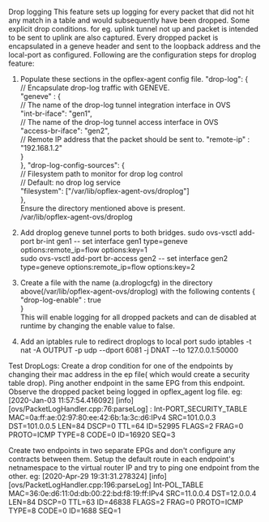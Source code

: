 Drop logging
This feature sets up logging for every packet that did not hit any match in a table and would subsequently have been dropped. Some explicit drop conditions. for eg. uplink tunnel not up and packet is intended to be sent to uplink are also captured.  Every dropped packet is encapsulated in a geneve header and sent to the loopback address and the local-port as configured.
Following are the configuration steps for droplog feature:

 1. Populate these sections in the opflex-agent config file.
    "drop-log": {  
    	              // Encapsulate drop-log traffic with GENEVE.  
    	              "geneve" : {  
    	                      // The name of the drop-log tunnel integration interface in OVS  
    	                       "int-br-iface": "gen1",  
    	                      // The name of the drop-log tunnel access interface in OVS  
    	                       "access-br-iface": "gen2",  
    	                      // Remote IP address that the packet should be sent to.
    	                       "remote-ip" : "192.168.1.2"  
    	              }  
    	         },
    	"drop-log-config-sources": {  
    	        // Filesystem path to monitor for drop log control  
    	        // Default: no drop log service  
    	        "filesystem": ["/var/lib/opflex-agent-ovs/droplog"]  
    	        },  
	Ensure  the directory mentioned above is present.  
	/var/lib/opflex-agent-ovs/droplog

 2. Add droplog geneve tunnel ports to both bridges.
    sudo ovs-vsctl add-port br-int gen1 -- set interface gen1 type=geneve options:remote_ip=flow options:key=1  
    	sudo ovs-vsctl add-port br-access gen2 -- set interface gen2 type=geneve options:remote_ip=flow options:key=2

 3. Create a file with the name (a.droplogcfg) in the directory
    above(/var/lib/opflex-agent-ovs/droplog) with the following contents
	{  
    	    "drop-log-enable" : true  
    	}  
	This will enable logging for all dropped packets and can de disabled at runtime by changing the enable value to false.

 4. Add an iptables rule to redirect droplogs to local port
	sudo iptables -t nat -A OUTPUT -p udp --dport 6081 -j DNAT --to 127.0.0.1:50000

Test DropLogs:
Create a drop condition for one of the endpoints by changing their mac address in the ep file( which would create a security table drop). Ping another endpoint in the same EPG from this endpoint. Observe the dropped packet being logged in opflex_agent log file.
eg:
[2020-Jan-03 11:57:54.416092] [info] [ovs/PacketLogHandler.cpp:76:parseLog] : Int-PORT_SECURITY_TABLE MAC=0a:ff:ae:02:97:80:ee:42:6b:1a:3c:d6:IPv4 SRC=101.0.0.3 DST=101.0.0.5 LEN=84 DSCP=0 TTL=64 ID=52995 FLAGS=2 FRAG=0 PROTO=ICMP TYPE=8 CODE=0 ID=16920 SEQ=3

Create two endpoints in two separate EPGs and don't configure any contracts between them. Setup the default route in each endpoint's netnamespace to the virtual router IP and try to ping one endpoint from the other.
eg:
[2020-Apr-29 19:31:31.278324] [info] [ovs/PacketLogHandler.cpp:196:parseLog] Int-POL_TABLE  MAC=36:0e:d6:11:0d:db:00:22:bd:f8:19:ff:IPv4 SRC=11.0.0.4 DST=12.0.0.4 LEN=84 DSCP=0 TTL=63 ID=46838 FLAGS=2 FRAG=0 PROTO=ICMP TYPE=8 CODE=0 ID=1688 SEQ=1
